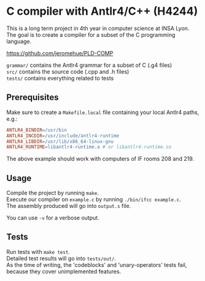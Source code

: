 # C compiler with Antlr4/C++ (H4244)
This is a long term project in 4th year in computer science at INSA Lyon.<br/>
The goal is to create a compiler for a subset of the C programming language.<br/>

https://github.com/jeromehue/PLD-COMP

`grammar/` contains the Antlr4 grammar for a subset of C (.g4 files)<br/>
`src/` contains the source code (.cpp and .h files)<br/>
`tests/` contains everything related to tests

## Prerequisites
Make sure to create a `Makefile.local` file containing your local Antlr4 paths, e.g.:
```Makefile
ANTLR4_BINDIR=/usr/bin
ANTLR4_INCDIR=/usr/include/antlr4-runtime
ANTLR4_LIBDIR=/usr/lib/x86_64-linux-gnu
ANTLR4_RUNTIME=libantlr4-runtime.a # or libantlr4-runtime.so
```
The above example should work with computers of IF rooms 208 and 219.

## Usage
Compile the project by running `make`.<br/>
Execute our compiler on `example.c` by running `./bin/ifcc example.c`.<br/>
The assembly produced will go into `output.s` file.  

You can use `-v` for a verbose output.

## Tests
Run tests with `make test`.<br/>
Detailed test results will go into `tests/out/`.   
As the time of writing, the 'codeblocks' and 'unary-operators' tests fail,  
because they cover unimplemented features.
